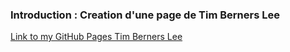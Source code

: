 ### Introduction :  Creation d'une page de Tim Berners Lee

[Link to my GitHub Pages Tim Berners Lee  ](https://kiza-coder.github.io/tim-berners-lee/)

